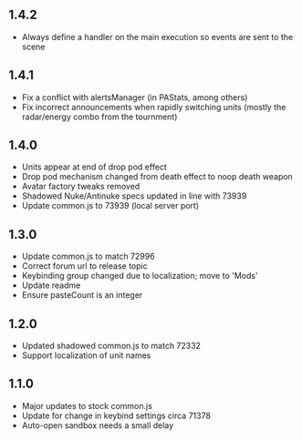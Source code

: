 ## 1.4.2

- Always define a handler on the main execution so events are sent to the scene

## 1.4.1

- Fix a conflict with alertsManager (in PAStats, among others)
- Fix incorrect announcements when rapidly switching units (mostly the radar/energy combo from the tournment)

## 1.4.0

- Units appear at end of drop pod effect
- Drop pod mechanism changed from death effect to noop death weapon
- Avatar factory tweaks removed
- Shadowed Nuke/Antinuke specs updated in line with 73939
- Update common.js to 73939 (local server port)

## 1.3.0

- Update common.js to match 72996
- Correct forum url to release topic
- Keybinding group changed due to localization; move to 'Mods'
- Update readme
- Ensure pasteCount is an integer

## 1.2.0

- Updated shadowed common.js to match 72332
- Support localization of unit names

## 1.1.0

- Major updates to stock common.js
- Update for change in keybind settings circa 71378
- Auto-open sandbox needs a small delay
